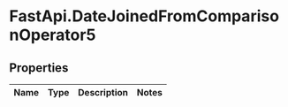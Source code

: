 # FastApi.DateJoinedFromComparisonOperator5

## Properties
Name | Type | Description | Notes
------------ | ------------- | ------------- | -------------
